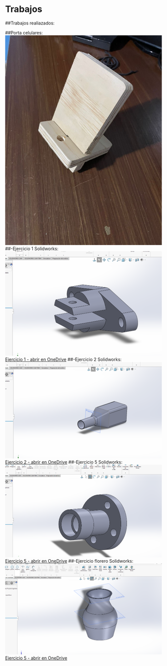 # Trabajos

##Trabajos realiazados:

##Porta celulares:
![portacelular](recursos/portacelular.jpeg "Portacelular")
##-Ejercicio 1 Solidworks:
![ejercicio1](recursos/Ejercicio%201.png "Ejercicio 1")
[Ejercicio 1 - abrir en OneDrive](https://iberopuebla-my.sharepoint.com/:u:/g/personal/204655_iberopuebla_mx/EWBl4jHbz4RNgMxER6b9eNQBFEurDA7G5h2rM6zumm4rmw?e=jkDMes "Abrir")
##-Ejercicio 2 Solidworks:
![ejercicio2](recursos/Ejercicio%202.png "Ejercicio 2")
[Ejercicio 2 - abrir en OneDrive](https://iberopuebla-my.sharepoint.com/:u:/g/personal/204655_iberopuebla_mx/Ed8jhqfGd9hKiqUrl-jKElcB8v24usvNBnWIsZc72p19lQ?e=3hKL4Q "Abrir")
##-Ejercicio 5 Solidworks:
![ejercicio5](recursos/Ejercicio%205.png "Ejercicio 5")
[Ejercicio 5 - abrir en OneDrive](https://iberopuebla-my.sharepoint.com/:u:/g/personal/204655_iberopuebla_mx/EdaDr198lUpBtvit8yMKs0gBoobjIiSexnizYv53iuPW3Q?e=IneyAa "Abrir")
##-Ejercicio florero Solidworks:
![ejercicioflores](recursos/Ejercicio%20florero.png "Ejercicio florero")
[Ejercicio 5 - abrir en OneDrive](https://iberopuebla-my.sharepoint.com/:u:/g/personal/204655_iberopuebla_mx/EVYk4CmO-Q5Jj1Pv7fRBnNkB0_ryyG8IQQ1R-w_VbFL9GA?e=spguOh "Abrir")
